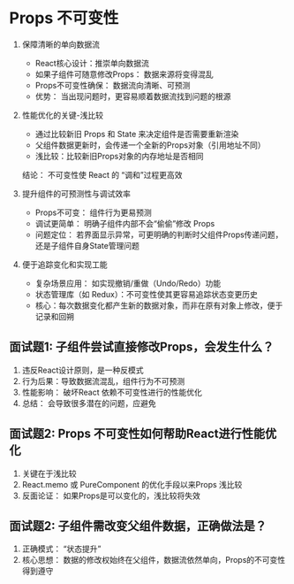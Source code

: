 # Props 不可变性

1. 保障清晰的单向数据流
   * React核心设计：推崇单向数据流
   * 如果子组件可随意修改Props： 数据来源将变得混乱
   * Props不可变性确保： 数据流向清晰、可预测
   * 优势： 当出现问题时，更容易顺着数据流找到问题的根源
   
2. 性能优化的关键-浅比较
    * 通过比较新旧 Props 和 State 来决定组件是否需要重新渲染
    * 父组件数据更新时，会传递一个全新的Props对象（引用地址不同）
    * 浅比较：比较新旧Props对象的内存地址是否相同 

    结论： 不可变性使 React 的 “调和”过程更高效

3. 提升组件的可预测性与调试效率
    * Props不可变： 组件行为更易预测
    * 调试更简单： 明确子组件内部不会“偷偷”修改 Props
    * 问题定位： 若界面显示异常，可更明确的判断时父组件Props传递问题，还是子组件自身State管理问题

4. 便于追踪变化和实现工能
   * 复杂场景应用： 如实现撤销/重做（Undo/Redo）功能
   * 状态管理库（如 Redux）：不可变性使其更容易追踪状态变更历史
   * 核心：每次数据变化都产生新的数据对象，而非在原有对象上修改，便于记录和回朔
   
## 面试题1: 子组件尝试直接修改Props，会发生什么？

1. 违反React设计原则，是一种反模式
2. 行为后果：导致数据流混乱，组件行为不可预测
3. 性能影响： 破坏React 依赖不可变性进行的性能优化
4. 总结： 会导致很多潜在的问题，应避免

## 面试题2: Props 不可变性如何帮助React进行性能优化
1. 关键在于浅比较
2. React.memo 或 PureComponent 的优化手段以来Props 浅比较
3. 反面论证： 如果Props是可以变化的，浅比较将失效

## 面试题2: 子组件需改变父组件数据，正确做法是？
1. 正确模式： “状态提升”
2. 核心思想： 数据的修改权始终在父组件，数据流依然单向，Props的不可变性得到遵守
